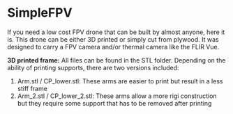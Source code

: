 # SimpleFPV

If you need a low cost FPV drone that can be built by almost anyone, here it is. 
This drone can be either 3D printed or simply cut from plywood. It was designed to carry a FPV camera and/or thermal camera like the FLIR Vue.

**3D printed frame:** All files can be found in the STL folder. Depending on the ability of printing supports, there are two versions included:
1) Arm.stl / CP_lower.stl: These arms are easier to print but result in a less stiff frame
2) Arm_2.stl / CP_lower_2.stl: These arms allow a more rigi construction but they require some support that has to be removed after printing
